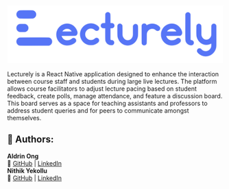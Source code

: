 ![Lecturely Logo](./assets/lecturely_text_logo.png)

Lecturely is a React Native application designed to enhance the interaction between course staff and students during large live lectures. The platform allows course facilitators to adjust lecture pacing based on student feedback, create polls, manage attendance, and feature a discussion board. This board serves as a space for teaching assistants and professors to address student queries and for peers to communicate amongst themselves.

## 🚀 Authors:
**Aldrin Ong**  
🔗 [GitHub](github.com/0n9aldrin) | [LinkedIn](https://linkedin.com/in/aldrin0n9)  
**Nithik Yekollu**  
🔗 [GitHub](YOUR_GITHUB_LINK) | [LinkedIn](YOUR_LINKEDIN_LINK)  
